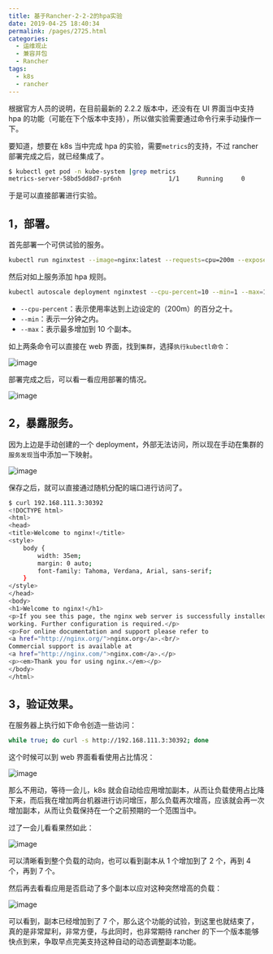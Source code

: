 ```yaml
---
title: 基于Rancher-2-2-2的hpa实验
date: 2019-04-25 18:40:34
permalink: /pages/2725.html
categories:
  - 运维观止
  - 兼容并包
  - Rancher
tags:
  - k8s
  - rancher
---
```


根据官方人员的说明，在目前最新的 2.2.2 版本中，还没有在 UI 界面当中支持 hpa 的功能（可能在下个版本中支持），所以做实验需要通过命令行来手动操作一下。

要知道，想要在 k8s 当中完成 hpa 的实验，需要`metrics`的支持，不过 rancher 部署完成之后，就已经集成了。

```sh
$ kubectl get pod -n kube-system |grep metrics
metrics-server-58bd5dd8d7-pr6nh             1/1     Running     0          6h50m
```

于是可以直接部署进行实验。

## 1，部署。

首先部署一个可供试验的服务。

```sh
kubectl run nginxtest --image=nginx:latest --requests=cpu=200m --expose --port=80
```

然后对如上服务添加 hpa 规则。

```sh
kubectl autoscale deployment nginxtest --cpu-percent=10 --min=1 --max=10
```

- `--cpu-percent`：表示使用率达到上边设定的（200m）的百分之十。
- `--min`：表示一分钟之内。
- `--max`：表示最多增加到 10 个副本。

如上两条命令可以直接在 web 界面，找到`集群`，选择`执行kubectl命令`：

![image](https://tva1.sinaimg.cn/large/008k1Yt0ly1grx6126c29j31ed0ljalv.jpg)

部署完成之后，可以看一看应用部署的情况。

![image](https://tva4.sinaimg.cn/large/008k1Yt0ly1grx619lg8wj318g0itdrn.jpg)

## 2，暴露服务。

因为上边是手动创建的一个 deployment，外部无法访问，所以现在手动在集群的`服务发现`当中添加一下映射。

![image](https://tvax2.sinaimg.cn/large/008k1Yt0ly1grx61lfpyhj319g16ottt.jpg)

保存之后，就可以直接通过随机分配的端口进行访问了。

```sh
$ curl 192.168.111.3:30392
<!DOCTYPE html>
<html>
<head>
<title>Welcome to nginx!</title>
<style>
    body {
        width: 35em;
        margin: 0 auto;
        font-family: Tahoma, Verdana, Arial, sans-serif;
    }
</style>
</head>
<body>
<h1>Welcome to nginx!</h1>
<p>If you see this page, the nginx web server is successfully installed and
working. Further configuration is required.</p>
<p>For online documentation and support please refer to
<a href="http://nginx.org/">nginx.org</a>.<br/>
Commercial support is available at
<a href="http://nginx.com/">nginx.com</a>.</p>
<p><em>Thank you for using nginx.</em></p>
</body>
</html>
```

## 3，验证效果。

在服务器上执行如下命令创造一些访问：

```sh
while true; do curl -s http://192.168.111.3:30392; done
```

这个时候可以到 web 界面看看使用占比情况：

![image](https://tvax1.sinaimg.cn/large/008k1Yt0ly1grx623yfvzj30n108safz.jpg)

那么不用动，等待一会儿，k8s 就会自动给应用增加副本，从而让负载使用占比降下来，而后我在增加两台机器进行访问增压，那么负载再次增高，应该就会再一次增加副本，从而让负载保持在一个之前预期的一个范围当中。

过了一会儿看看果然如此：

![image](https://tva4.sinaimg.cn/large/008k1Yt0ly1grx62coyt7j30om0amai4.jpg)

可以清晰看到整个负载的动向，也可以看到副本从 1 个增加到了 2 个，再到 4 个，再到 7 个。

然后再去看看应用是否启动了多个副本以应对这种突然增高的负载：

![image](https://tva3.sinaimg.cn/large/008k1Yt0ly1grx62l2ilcj318b0or7n6.jpg)

可以看到，副本已经增加到了 7 个，那么这个功能的试验，到这里也就结束了，真的是非常犀利，非常方便，与此同时，也非常期待 rancher 的下一个版本能够快点到来，争取早点完美支持这种自动的动态调整副本功能。
